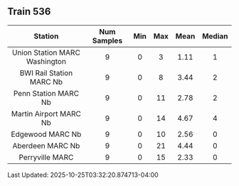 ## Train 536

| Station | Num Samples | Min | Max | Mean | Median |
| :-----: | :---------: | :-: | :-: | :--: | :----: |
| Union Station MARC Washington | 9 | 0 | 3 | 1.11 | 1 |
| BWI Rail Station MARC Nb | 9 | 0 | 8 | 3.44 | 2 |
| Penn Station MARC Nb | 9 | 0 | 11 | 2.78 | 2 |
| Martin Airport MARC Nb | 9 | 0 | 14 | 4.67 | 4 |
| Edgewood MARC Nb | 9 | 0 | 10 | 2.56 | 0 |
| Aberdeen MARC Nb | 9 | 0 | 21 | 4.44 | 0 |
| Perryville MARC | 9 | 0 | 15 | 2.33 | 0 |


Last Updated: 2025-10-25T03:32:20.874713-04:00